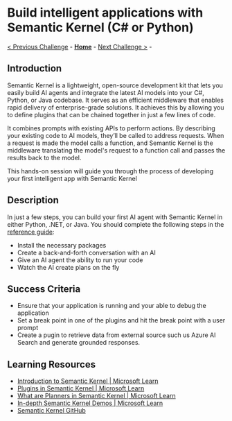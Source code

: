 # Build intelligent applications with Semantic Kernel (C# or Python)

[< Previous Challenge](./Challenge-01.md) - **[Home](../README.md)** - [Next Challenge >](./Challenge-03.md) - 

## Introduction

Semantic Kernel is a lightweight, open-source development kit that lets you easily build AI agents and integrate the latest AI models into your C#, Python, or Java codebase. It serves as an efficient middleware that enables rapid delivery of enterprise-grade solutions. It achieves this by allowing you to define plugins that can be chained together in just a few lines of code.

It combines prompts with existing APIs to perform actions. By describing your existing code to AI models, they’ll be called to address requests. When a request is made the model calls a function, and Semantic Kernel is the middleware translating the model's request to a function call and passes the results back to the model.

This hands-on session will guide you through the process of developing your first intelligent app with Semantic Kernel
## Description

In just a few steps, you can build your first AI agent with Semantic Kernel in either Python, .NET, or Java. 
You should complete the following steps in the [reference guide](https://learn.microsoft.com/en-us/semantic-kernel/get-started/quick-start-guide?pivots=programming-language-csharp):

- Install the necessary packages
- Create a back-and-forth conversation with an AI
- Give an AI agent the ability to run your code
- Watch the AI create plans on the fly

## Success Criteria

- Ensure that your application is running and your able to debug the application
- Set a break point in one of the plugins and hit the break point with a user prompt
- Create a pugin to retrieve data from external source such us Azure AI Search and generate grounded responses.

## Learning Resources
- [Introduction to Semantic Kernel | Microsoft Learn](https://learn.microsoft.com/en-us/semantic-kernel/overview/)
- [Plugins in Semantic Kernel | Microsoft Learn](https://learn.microsoft.com/en-us/semantic-kernel/concepts/plugins/?pivots=programming-language-csharp)
- [What are Planners in Semantic Kernel | Microsoft Learn](https://learn.microsoft.com/en-us/semantic-kernel/concepts/planning?pivots=programming-language-csharp)
- [In-depth Semantic Kernel Demos | Microsoft Learn](https://learn.microsoft.com/en-us/semantic-kernel/get-started/detailed-samples?pivots=programming-language-csharp)
- [Semantic Kernel GitHub](https://github.com/microsoft/semantic-kernel)
